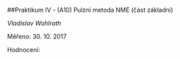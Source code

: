 ##Praktikum IV - (A10) Pulzní metoda NME (část základní)

*Vladislav Wohlrath*

Měřeno: 30. 10. 2017

Hodnocení: 
